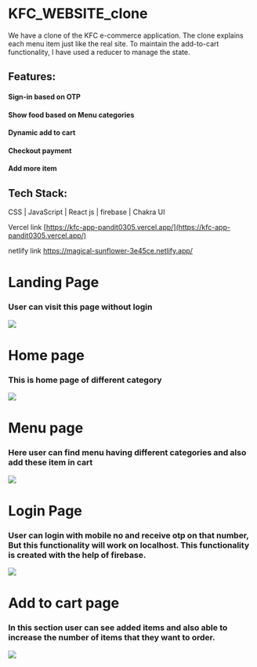 # KFC_WEBSITE_clone

We have a clone of the KFC e-commerce application. The clone explains each menu item just like the real site. To maintain the add-to-cart functionality, I have used a reducer to manage the state.

## Features:
  #### Sign-in based on OTP
  #### Show food based on Menu categories
  #### Dynamic add to cart
  #### Checkout payment
  #### Add more item

## Tech Stack: 
CSS | JavaScript | React js | firebase | Chakra UI

Vercel link
[https://kfc-app-pandit0305.vercel.app/](https://kfc-app-pandit0305.vercel.app/)

netlify link
https://magical-sunflower-3e45ce.netlify.app/

# Landing Page
### User can visit this page without login
<img src="https://github.com/pandit0305/kfc-clone-app/blob/main/landing_page.png"/>

# Home page
### This is home page of different category
<img src="https://github.com/pandit0305/kfc-clone-app/blob/main/home_page.png"/>

# Menu page 
### Here user can find menu having different categories and also add these item in cart
<img src="https://github.com/pandit0305/kfc-clone-app/blob/main/menu_page.png"/>

# Login Page 
### User can login with mobile no and receive otp on that number, But this functionality will work on localhost. This functionality is created with the help of firebase.
<img src="https://github.com/pandit0305/kfc-clone-app/blob/main/login_page.png"/>

# Add to cart page
### In this section user can see added items and also able to increase the number of items that they want to order.
<img src="https://github.com/pandit0305/kfc-clone-app/blob/main/addtocart_page.png"/>
